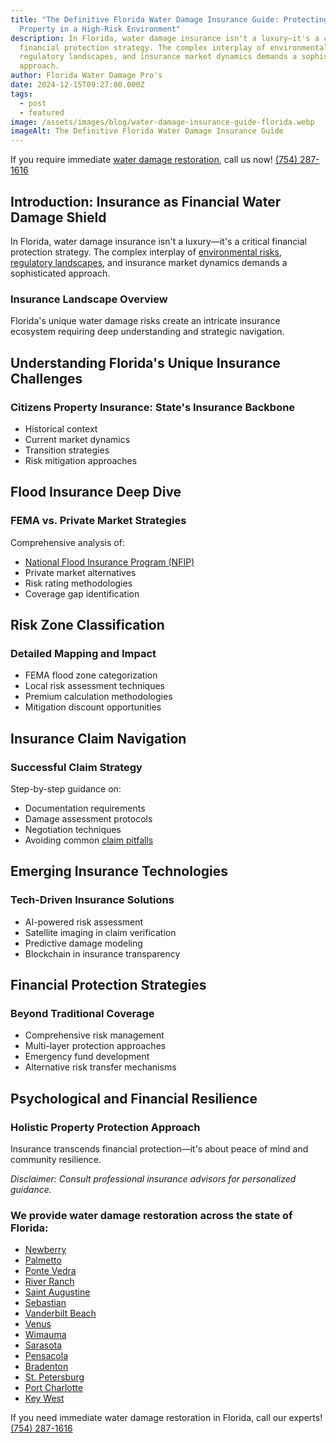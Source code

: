 ```yaml
---
title: "The Definitive Florida Water Damage Insurance Guide: Protecting Your
  Property in a High-Risk Environment"
description: In Florida, water damage insurance isn't a luxury—it's a critical
  financial protection strategy. The complex interplay of environmental risks,
  regulatory landscapes, and insurance market dynamics demands a sophisticated
  approach.
author: Florida Water Damage Pro's
date: 2024-12-15T09:27:00.000Z
tags:
  - post
  - featured
image: /assets/images/blog/water-damage-insurance-guide-florida.webp
imageAlt: The Definitive Florida Water Damage Insurance Guide
---
```

If you require immediate [water damage restoration](/), call us now! [(754) 287-1616](tel:7542871616)

## Introduction: Insurance as Financial Water Damage Shield

In Florida, water damage insurance isn't a luxury—it's a critical financial protection strategy. The complex interplay of [environmental risks](https://en.wikipedia.org/wiki/Environmental_issues_in_Florida), [regulatory landscapes](https://www.mercatus.org/regsnapshots24/florida), and insurance market dynamics demands a sophisticated approach.

### Insurance Landscape Overview

Florida's unique water damage risks create an intricate insurance ecosystem requiring deep understanding and strategic navigation.

## Understanding Florida's Unique Insurance Challenges

### Citizens Property Insurance: State's Insurance Backbone

* Historical context
* Current market dynamics
* Transition strategies
* Risk mitigation approaches

## Flood Insurance Deep Dive

### FEMA vs. Private Market Strategies

Comprehensive analysis of:

* [National Flood Insurance Program (NFIP)](https://www.fema.gov/flood-insurance)
* Private market alternatives
* Risk rating methodologies
* Coverage gap identification

## Risk Zone Classification

### Detailed Mapping and Impact

* FEMA flood zone categorization
* Local risk assessment techniques
* Premium calculation methodologies
* Mitigation discount opportunities

## Insurance Claim Navigation

### Successful Claim Strategy

Step-by-step guidance on:

* Documentation requirements
* Damage assessment protocols
* Negotiation techniques
* Avoiding common [claim pitfalls](https://pcla.co.uk/leak-detection-advice/common-pitfalls-in-water-leak-claims-how-to-avoid-costly-mistakes/#:~:text=Managing%20water%20leak%20claims%20can,documentation%2C%20and%20misunderstanding%20policy%20terms.)

## Emerging Insurance Technologies

### Tech-Driven Insurance Solutions

* AI-powered risk assessment
* Satellite imaging in claim verification
* Predictive damage modeling
* Blockchain in insurance transparency

## Financial Protection Strategies

### Beyond Traditional Coverage

* Comprehensive risk management
* Multi-layer protection approaches
* Emergency fund development
* Alternative risk transfer mechanisms

## Psychological and Financial Resilience

### Holistic Property Protection Approach

Insurance transcends financial protection—it's about peace of mind and community resilience.

*Disclaimer: Consult professional insurance advisors for personalized guidance.*

### We provide water damage restoration across the state of Florida:

* [Newberry](/newberry)
* [Palmetto](/palmetto)
* [Ponte Vedra](/ponte-vedra)
* [River Ranch](/river-ranch)
* [Saint Augustine](/saint-augustine)
* [Sebastian](/sebastian)
* [Vanderbilt Beach](/vanderbilt-beach)
* [Venus](/venus)
* [Wimauma](/wimauma)
* [Sarasota](/sarasota)
* [Pensacola](/pensacola)
* [Bradenton](/bradenton)
* [St. Petersburg](/st.-petersburg)
* [Port Charlotte](/port-charlotte)
* [Key West](/key-west-fl)

If you need immediate water damage restoration in Florida, call our experts!\
[(754) 287-1616](tel:7542871616)
